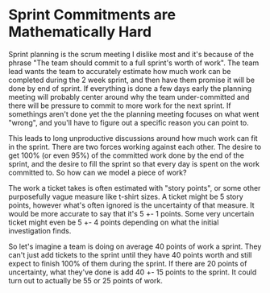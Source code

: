 # Sprint Commitments are Mathematically Hard

Sprint planning is the scrum meeting I dislike most and it's because of the phrase "The team should commit to a full sprint's worth of work". The team lead wants the team to accurately estimate how much work can be completed during the 2 week sprint, and then have them promise it will be done by end of sprint. If everything is done a few days early the planning meeting will probably center around why the team under-committed and there will be pressure to commit to more work for the next sprint. If somethings aren't done yet the the planning meeting focuses on what went "wrong", and you'll have to figure out a specific reason you can point to.

This leads to long unproductive discussions around how much work can fit in the sprint. There are two forces working against each other. The desire to get 100% (or even 95%) of the committed work done by the end of the sprint, and the desire to fill the sprint so that every day is spent on the work committed to. So how can we model a piece of work?

The work a ticket takes is often estimated with "story points", or some other purposefully vague measure like t-shirt sizes. A ticket might be 5 story points, however what's often ignored is the uncertainty of that measure. It would be more accurate to say that it's 5 +- 1 points. Some very uncertain ticket might even be 5 +- 4 points depending on what the initial investigation finds.

So let's imagine a team is doing on average 40 points of work a sprint. They can't just add tickets to the sprint until they have 40 points worth and still expect to finish 100% of them during the sprint. If there are 20 points of uncertainty, what they've done is add 40 +- 15 points to the sprint. It could turn out to actually be 55 or 25 points of work.